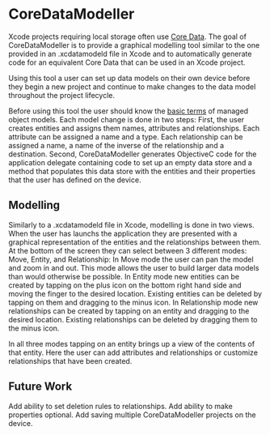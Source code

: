 # CoreDataModeller

Xcode projects requiring local storage often use [Core Data](https://developer.apple.com/library/mac/documentation/Cocoa/Conceptual/CoreData/Articles/cdTechnologyOverview.html#//apple_ref/doc/uid/TP40009296-SW1). The goal of CoreDataModeller is to provide a graphical modelling tool similar to the one provided in an .xcdatamodeld file in Xcode and to automatically generate code for an equivalent Core Data that can be used in an Xcode project. 

Using this tool a user can set up data models on their own device before they begin a new project and continue to make changes to the data model throughout the project lifecycle. 

Before using this tool the user should know the [basic terms](https://developer.apple.com/library/mac/documentation/Cocoa/Conceptual/CoreData/Articles/cdMOM.html#//apple_ref/doc/uid/TP40002328-SW1) of managed object models. Each model change is done in two steps: 
First, the user creates entities and assigns them names, attributes and relationships. Each attribute can be assigned a name and a type. Each relationship can be assigned a name, a name of the inverse of the relationship and a destination. 
Second, CoreDataModeller generates ObjectiveC code for the application delegate containing code to set up an empty data store and a method that populates this data store with the entities and their properties that the user has defined on the device. 

## Modelling
Similarly to a .xcdatamodeld file in Xcode, modelling is done in two views. When the user has launchs the application they are presented with a graphical representation of the entities and the relationships between them. At the bottom of the screen they can select between 3 different modes: Move, Entity, and Relationship: 
In Move mode the user can pan the model and zoom in and out. This mode allows the user to build larger data models than would otherwise be possible. 
In Entity mode new entities can be created by tapping on the plus icon on the bottom right hand side and moving the finger to the desired location. Existing entities can be deleted by tapping on them and dragging to the minus icon.
In Relationship mode new relationships can be created by tapping on an entity and dragging to the desired location. Existing relationships can be deleted by dragging them to the minus icon. 

In all three modes tapping on an entity brings up a view of the contents of that entity. Here the user can add attributes and relationships or customize relationships that have been created.

## Future Work
Add ability to set deletion rules to relationships. Add ability to make properties optional. Add saving multiple CoreDataModeller projects on the device.
